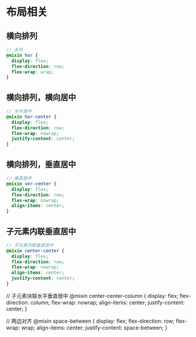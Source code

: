 
# 布局相关

## 横向排列
```scss
// 水平
@mixin hor {
  display: flex;
  flex-direction: row;
  flex-wrap: wrap;
}
```

## 横向排列，横向居中
```scss
// 水平居中
@mixin hor-center {
  display: flex;
  flex-direction: row;
  flex-wrap: nowrap;
  justify-content: center;
}
```

## 横向排列，垂直居中
```scss
// 垂直居中
@mixin ver-center {
  display: flex;
  flex-direction: row;
  flex-wrap: nowrap;
  align-items: center;
}
```

## 子元素内联垂直居中
```scss
// 子元素内联垂直居中
@mixin center-center {
  display: flex;
  flex-direction: row;
  flex-wrap: nowrap;
  align-items: center;
  justify-content: center;
}
```



// 子元素块联水平垂直居中
@mixin center-center-column {
  display: flex;
  flex-direction: column;
  flex-wrap: nowrap;
  align-items: center;
  justify-content: center;
}

// 两边对齐
@mixin space-between {
  display: flex;
  flex-direction: row;
  flex-wrap: wrap;
  align-items: center;
  justify-content: space-between;
}
```